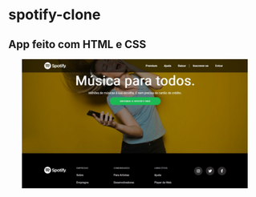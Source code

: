 # spotify-clone

## App feito com HTML e CSS

<p align="center">
  <img width="450" src="img/spotify.jpg"/>
</p>
